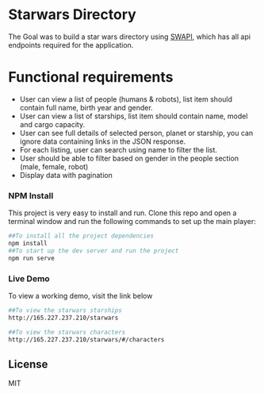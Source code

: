 # Starwars Directory

The Goal was to build a star wars directory using [SWAPI](https://swapi.co/), which has all api endpoints required for the application.

# Functional requirements
* User can view a list of people (humans & robots), list item should contain full name, birth year and gender.
* User can view a list of starships, list item should contain name, model and cargo capacity.
* User can see full details of selected person, planet or starship, you can ignore data containing links in the JSON response.
* For each listing, user can search using name to filter the list.
* User should be able to filter based on gender in the people section (male, female, robot)
* Display data with pagination

### NPM Install
This project is very easy to install and run.
Clone this repo and open a terminal window and run the following commands to set up the main player:

```sh
##To install all the project dependencies
npm install
##To start up the dev server and run the project
npm run serve
```

### Live Demo
To view a working demo, visit the link below
```sh
##To view the starwars starships
http://165.227.237.210/starwars

##To view the starwars characters
http://165.227.237.210/starwars/#/characters
```

License
----

MIT
